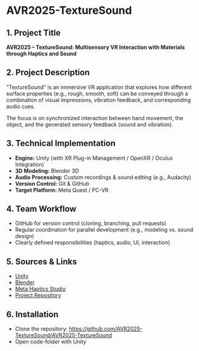 # AVR2025-TextureSound

## 1. Project Title

**AVR2025 – TextureSound: Multisensory VR Interaction with Materials through Haptics and Sound**

## 2. Project Description

"TextureSound" is an immersive VR application that explores how different surface properties (e.g., rough, smooth, soft) can be conveyed through a combination of visual impressions, vibration feedback, and corresponding audio cues.

The focus is on synchronized interaction between hand movement, the object, and the generated sensory feedback (sound and vibration).

## 3. Technical Implementation

- **Engine:** Unity (with XR Plug-in Management / OpenXR / Oculus Integration)
- **3D Modeling:** Blender 3D
- **Audio Processing:** Custom recordings & sound editing (e.g., Audacity)
- **Version Control:** Git & GitHub
- **Target Platform:** Meta Quest / PC-VR

## 4. Team Workflow

- GitHub for version control (cloning, branching, pull requests)
- Regular coordination for parallel development (e.g., modeling vs. sound design)
- Clearly defined responsibilities (haptics, audio, UI, interaction)
  
## 5. Sources & Links

- [Unity](https://unity.com/)
- [Blender](https://www.blender.org/)
- [Meta Haptics Studio](https://developers.meta.com/horizon/resources/haptics-studio)
- [Project Repository](https://github.com/AVR2025-TextureSound/AVR2025-TextureSound)

## 6. Installation

- Clone the repository:
https://github.com/AVR2025-TextureSound/AVR2025-TextureSound
- Open code-folder with Unity
